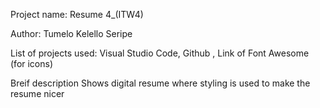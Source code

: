 Project name: Resume 4_(ITW4)                         

Author: Tumelo Kelello Seripe

List of projects used: Visual Studio Code, Github , Link of Font Awesome (for icons)

Breif description
Shows digital resume where styling is used to make the resume nicer
